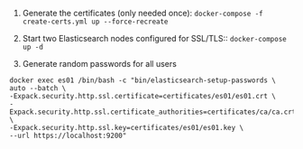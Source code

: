 1. Generate the certificates (only needed once):
````docker-compose -f create-certs.yml up --force-recreate````

1. Start two Elasticsearch nodes configured for SSL/TLS::
````docker-compose up -d````

1. Generate random passwords for all users
````
docker exec es01 /bin/bash -c "bin/elasticsearch-setup-passwords \
auto --batch \
-Expack.security.http.ssl.certificate=certificates/es01/es01.crt \
-Expack.security.http.ssl.certificate_authorities=certificates/ca/ca.crt \
-Expack.security.http.ssl.key=certificates/es01/es01.key \
--url https://localhost:9200"
````
